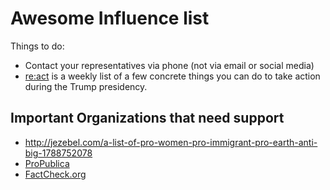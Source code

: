 # Awesome Influence list

Things to do:

* Contact your representatives via phone (not via email or social media)
* [re:act](http://eepurl.com/co65ar) is a weekly list of a few concrete things you can do to take action during the Trump presidency.

## Important Organizations that need support

* http://jezebel.com/a-list-of-pro-women-pro-immigrant-pro-earth-anti-big-1788752078
* [ProPublica](https://www.propublica.org/donate/)
* [FactCheck.org](https://giving.apps.upenn.edu/giving/jsp/fast.do?fastStart=simpleForm&program=ANS&fund=602014)
